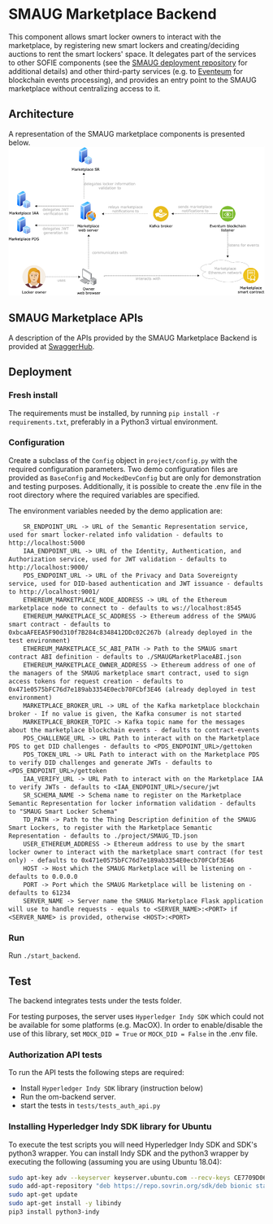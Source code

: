 # SMAUG Marketplace Backend

This component allows smart locker owners to interact with the marketplace, by registering new smart lockers and creating/deciding auctions to rent the smart lockers' space. It delegates part of the services to other SOFIE components (see the [SMAUG deployment repository](https://github.com/SOFIE-project/SMAUG-Deployment) for additional details) and other third-party services (e.g. to [Eventeum](https://github.com/eventeum/eventeum) for blockchain events processing), and provides an entry point to the SMAUG marketplace without centralizing access to it. 

## Architecture

A representation of the SMAUG marketplace components is presented below.
<img src="./doc/SMAUG_Backend.png">

## SMAUG Marketplace APIs

A description of the APIs provided by the SMAUG Marketplace Backend is provided at [SwaggerHub](https://app.swaggerhub.com/apis/SOFIE-LMF/SMAUG/1.0.0).

## Deployment
### Fresh install

The requirements must be installed, by running `pip install -r requirements.txt`, preferably in a Python3 virtual environment.

### Configuration

Create a subclass of the `Config` object in `project/config.py` with the required configuration parameters. Two demo configuration files are provided as `BaseConfig` and `MockedDevConfig` but are only for demonstration and testing purposes. Additionally, it is possible to create the .env file in the root directory where the required variables are specified.

The environment variables needed by the demo application are:

```
    SR_ENDPOINT_URL -> URL of the Semantic Representation service, used for smart locker-related info validation - defaults to http://localhost:5000
    IAA_ENDPOINT_URL -> URL of the Identity, Authentication, and Authorization service, used for JWT validation - defaults to http://localhost:9000/
    PDS_ENDPOINT_URL -> URL of the Privacy and Data Sovereignty service, used for DID-based authentication and JWT issuance - defaults to http://localhost:9001/
    ETHEREUM_MARKETPLACE_NODE_ADDRESS -> URL of the Ethereum marketplace node to connect to - defaults to ws://localhost:8545
    ETHEREUM_MARKETPLACE_SC_ADDRESS -> Ethereum address of the SMAUG smart contract - defaults to 0xbcaAFEEA5F90d310f7B284c8348412DDc02C267b (already deployed in the test environment)
    ETHEREUM_MARKETPLACE_SC_ABI_PATH -> Path to the SMAUG smart contract ABI definition - defaults to ./SMAUGMarketPlaceABI.json
    ETHEREUM_MARKETPLACE_OWNER_ADDRESS -> Ethereum address of one of the managers of the SMAUG marketplace smart contract, used to sign access tokens for request creation - defaults to 0x471e0575bFC76d7e189ab3354E0ecb70FCbf3E46 (already deployed in test environment)
    MARKETPLACE_BROKER_URL -> URL of the Kafka marketplace blockchain broker - If no value is given, the Kafka consumer is not started
    MARKETPLACE_BROKER_TOPIC -> Kafka topic name for the messages about the marketplace blockchain events - defaults to contract-events
    PDS_CHALLENGE_URL -> URL Path to interact with on the Marketplace PDS to get DID challenges - defaults to <PDS_ENDPOINT_URL>/gettoken
    PDS_TOKEN_URL -> URL Path to interact with on the Marketplace PDS to verify DID challenges and generate JWTs - defaults to <PDS_ENDPOINT_URL>/gettoken
    IAA_VERIFY_URL -> URL Path to interact with on the Marketplace IAA to verify JWTs - defaults to <IAA_ENDPOINT_URL>/secure/jwt
    SR_SCHEMA_NAME -> Schema name to register on the Marketplace Semantic Representation for locker information validation - defaults to "SMAUG Smart Locker Schema"
    TD_PATH -> Path to the Thing Description definition of the SMAUG Smart Lockers, to register with the Marketplace Semantic Representation - defaults to ./project/SMAUG_TD.json
    USER_ETHEREUM_ADDRESS -> Ethereum address to use by the smart locker owner to interact with the marketplace smart contract (for test only) - defaults to 0x471e0575bFC76d7e189ab3354E0ecb70FCbf3E46
    HOST -> Host which the SMAUG Marketplace will be listening on - defaults to 0.0.0.0
    PORT -> Port which the SMAUG Marketplace will be listening on - defaults to 61234
    SERVER_NAME -> Server name the SMAUG Marketplace Flask application will use to handle requests - equals to <SERVER_NAME>:<PORT> if <SERVER_NAME> is provided, otherwise <HOST>:<PORT>
```

### Run

Run `./start_backend`.

## Test

The backend integrates tests under the tests folder. 

For testing purposes, the server uses `Hyperledger Indy SDK` which could not be available for some platforms (e.g. MacOX).
In order to enable/disable the use of this library, set `MOCK_DID = True` or `MOCK_DID = False` in the .env file.

### Authorization API tests
To run the API tests the following steps are required:
- Install `Hyperledger Indy SDK` library (instruction below)
- Run the om-backend server.
- start the tests in `tests/tests_auth_api.py`

### Installing Hyperledger Indy SDK library for Ubuntu
To execute the test scripts you will need Hyperledger Indy SDK and SDK's python3 wrapper. You can install Indy 
SDK and the python3 wrapper by executing the following (assuming you are using Ubuntu 18.04):

```bash
sudo apt-key adv --keyserver keyserver.ubuntu.com --recv-keys CE7709D068DB5E88
sudo add-apt-repository "deb https://repo.sovrin.org/sdk/deb bionic stable"
sudo apt-get update
sudo apt-get install -y libindy
pip3 install python3-indy
```